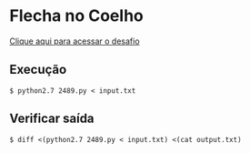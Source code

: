 # Flecha no Coelho
[Clique aqui para acessar o desafio](https://www.urionlinejudge.com.br/judge/pt/problems/view/2489)

## Execução
```
$ python2.7 2489.py < input.txt
```

## Verificar saída
```
$ diff <(python2.7 2489.py < input.txt) <(cat output.txt)
```